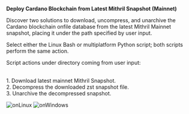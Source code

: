**Deploy Cardano Blockchain from Latest Mithril Snapshot (Mainnet)**

Discover two solutions to download, uncompress, and unarchive the Cardano blockchain onfile database from the latest Mithril Mainnet snapshot, placing it under the path specified by user input.

Select either the Linux Bash or multiplatform Python script; both scripts perform the same action.

Script actions under directory coming from user input:

<br/>
1. Download latest mainnet Mithril Snapshot.
<br/>
2. Decompress the downloaded zst snapshot file.
<br/>
3. Unarchive the decompressed snapshot.
<br/>

![onLinux](https://github.com/asnakep/deployMithrilSnapShot/assets/53517506/239af16d-23e8-4039-8791-3fa6d0f88c72)
![onWindows](https://github.com/asnakep/deployMithrilSnapShot/assets/53517506/41c8af59-f2b7-4dc9-b587-8bbcd329a2e9)
